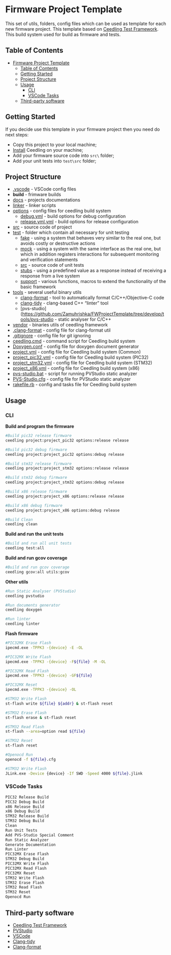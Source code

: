 # Firmware Project Template

This set of utils, folders, config files which can be used as template for each new firmware project.
This template based on [Ceedling Test Framework](https://github.com/ThrowTheSwitch/Ceedling). This build system used for build as firmware and tests.

## Table of Contents

- [Firmware Project Template](#firmware-project-template)
  - [Table of Contents](#table-of-contents)
  - [Getting Started](#getting-started)
  - [Project Structure](#project-structure)
  - [Usage](#usage)
    - [CLI](#cli)
    - [VSCode Tasks](#vscode-tasks)
  - [Third-party software](#third-party-software)

## Getting Started

If you decide use this template in your firmware project then you need do next steps:

- Copy this project to your local machine;
- [Install](https://github.com/ThrowTheSwitch/Ceedling) Ceedling on your machine;
- Add your firmware source code into `src\` folder;
- Add your unit tests into `test\src` folder;

## Project Structure

- [.vscode](https://github.com/Zamuhrishka/FWProjectTemplate/tree/develop/.vscode) - VSCode config files
- __build__ - frimware builds
- [docs](https://github.com/Zamuhrishka/FWProjectTemplate/tree/develop/docs) - projects documentations
- [linker](https://github.com/Zamuhrishka/FWProjectTemplate/tree/develop/linker) - linker scripts
- [options](https://github.com/Zamuhrishka/FWProjectTemplate/tree/develop/options) - config files for ceedling build system
  - [debug.yml](https://github.com/Zamuhrishka/FWProjectTemplate/blob/develop/options/debug.yml) - build options for debug configuration
  - [release.yml.yml](https://github.com/Zamuhrishka/FWProjectTemplate/blob/develop/options/release.yml) - build options for release configuration
- [src](https://github.com/Zamuhrishka/FWProjectTemplate/tree/develop/src) - source code of project
- [test](https://github.com/Zamuhrishka/FWProjectTemplate/tree/develop/test) - folder which contain all necessary for unit testing
  - [fake](https://github.com/Zamuhrishka/FWProjectTemplate/tree/develop/test/fake) - using a system that behaves very similar to the real one, but avoids costly or destructive actions
  - [mock](https://github.com/Zamuhrishka/FWProjectTemplate/tree/develop/test/mock) - using a system with the same interface as the real one, but which in addition registers interactions for subsequent monitoring and verification statements
  - [src](https://github.com/Zamuhrishka/FWProjectTemplate/tree/develop/test/src) - source code of unit tests
  - [stubs](https://github.com/Zamuhrishka/FWProjectTemplate/tree/develop/test/stubs) - using a predefined value as a response instead of receiving a response from a live system
  - [support](https://github.com/Zamuhrishka/FWProjectTemplate/tree/develop/test/support) - various functions, macros to extend the functionality of the basic framework
- [tools](https://github.com/Zamuhrishka/FWProjectTemplate/tree/develop/tools) - several useful binary utils
  - [clang-format](https://github.com/Zamuhrishka/FWProjectTemplate/tree/develop/tools/clang-format) - tool to automatically format C/C++/Objective-C code
  - [clang-tidy](https://github.com/Zamuhrishka/FWProjectTemplate/tree/develop/tools/clang-tidy) - clang-based C++ “linter” tool
  - [pvs-studio](https://github.com/Zamuhrishka/FWProjectTemplate/tree/develop/tools/pvs-studio - static analyser for C/C++
- [vendor](https://github.com/Zamuhrishka/FWProjectTemplate/tree/develop/vendor) -  binaries utils of ceedling framework
- [.clang-format](https://github.com/Zamuhrishka/FWProjectTemplate/blob/develop/.clang-format) - config file for clang-format util
- [.gitignore](https://github.com/Zamuhrishka/FWProjectTemplate/blob/develop/..gitignore) - config file for git ignoring
- [ceedling.cmd](https://github.com/Zamuhrishka/FWProjectTemplate/blob/develop/ceedling.cmd) - command script for Ceedling build system
- [Doxygen.conf](https://github.com/Zamuhrishka/FWProjectTemplate/blob/develop/Doxygen.conf) - config file for doxygen document generator
- [project.yml](https://github.com/Zamuhrishka/FWProjectTemplate/blob/develop/project.yml) - config file for Ceedling build system (Common)
- [project_pic32.yml](https://github.com/Zamuhrishka/FWProjectTemplate/blob/develop/project_pic32.yml) - config file for Ceedling build system (PIC32)
- [project_stm32.yml](https://github.com/Zamuhrishka/FWProjectTemplate/blob/develop/project_stm32.yml) - config file for Ceedling build system (STM32)
- [project_x86.yml](https://github.com/Zamuhrishka/FWProjectTemplate/blob/develop/project_x86.yml) - config file for Ceedling build system (x86)
- [pvs-studio.bat](https://github.com/Zamuhrishka/FWProjectTemplate/blob/develop/pvs-studio.bat) - script for running PVStudio static analyzer
- [PVS-Studio.cfg](https://github.com/Zamuhrishka/FWProjectTemplate/blob/develop/PVS-Studio.cfg) - config file for PVStudio static analyzer
- [rakefile.rb](https://github.com/Zamuhrishka/FWProjectTemplate/blob/develop/rakefile.rb) - config and tasks file for Ceedling build system

## Usage

### CLI

**Build and program the firmware**

```bash
#Build pic32 release firmware
ceedling project:project_pic32 options:release release

#Build pic32 debug firmware
ceedling project:project_pic32 options:debug release

#Build stm32 release firmware
ceedling project:project_stm32 options:release release

#Build stm32 debug firmware
ceedling project:project_stm32 options:debug release

#Build x86 release firmware
ceedling project:project_x86 options:release release

#Build x86 debug firmware
ceedling project:project_x86 options:debug release

#Build Clean
ceedling clean
```

**Build and run the unit tests**

```bash
#Build and run all unit tests
ceedling test:all
```

**Build and run gcov coverage**

```bash
#Build and run gcov coverage
ceedling gcov:all utils:gcov
```

**Other utils**

```bash
#Run Static Analyser (PVStudio)
ceedling pvstudio

#Run documents generator
ceedling doxygen

#Run linter
ceedling linter
```

**Flash firmware**

```bash
#PIC32MX Erase Flash
ipecmd.exe -TPPK3 -{device} -E -OL

#PIC32MX Write Flash
ipecmd.exe -TPPK3 -{device} -F${file} -M -OL

#PIC32MX Read Flash
ipecmd.exe -TPPK3 -{device} -GF${file}

#PIC32MX Reset
ipecmd.exe -TPPK3 -{device} -OL

#STM32 Write Flash
st-flash write ${file} ${addr} & st-flash reset

#STM32 Erase Flash
st-flash erase & st-flash reset

#STM32 Read Flash
st-flash --area=option read ${file}

#STM32 Reset
st-flash reset

#Openocd Run
openocd -f ${file}.cfg

#STM32 Write Flash
JLink.exe -Device {device} -If SWD -Speed 4000 ${file}.jlink
```

### VSCode Tasks

```bash
PIC32 Release Build
PIC32 Debug Build
x86 Release Build
x86 Debug Build
STM32 Release Build
STM32 Debug Build
Clean
Run Unit Tests
Add PVS-Studio Special Comment
Run Static Analyzer
Generate Documentation
Run Linter
PIC32MX Erase Flash
STM32 Debug Build
PIC32MX Write Flash
PIC32MX Read Flash
PIC32MX Reset
STM32 Write Flash
STM32 Erase Flash
STM32 Read Flash
STM32 Reset
Openocd Run
```

## Third-party software

- [Ceedling Test Framework](https://github.com/ThrowTheSwitch/Ceedling)
- [PVStudio](https://pvs-studio.com/en/pvs-studio/)
- [VSCode](https://code.visualstudio.com/)
- [Clang-tidy](https://clang.llvm.org/extra/clang-tidy/)
- [Clang-format](https://clang.llvm.org/docs/ClangFormat.html)
